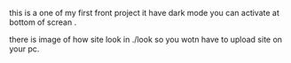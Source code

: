 this is a one of my first front project it have dark mode you can activate at bottom of screan .

there is image of how site look in ./look so you wotn have to upload site on your pc.
